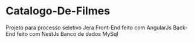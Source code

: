 # Catalogo-De-Filmes
Projeto para processo seletivo Jera
Front-End feito com AngularJs
Back-End feito com NestJs
Banco de dados MySql

